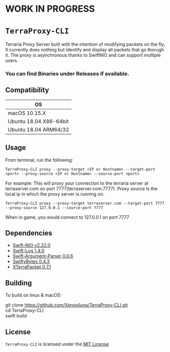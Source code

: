# WORK IN PROGRESS
# `TerraProxy-CLI`
Terraria Proxy Server built with the intention of modifying packets on the fly. It currently does nothing but identify and display all packets that go thorugh it. The proxy is asynchronous thanks to SwiftNIO and can support multiple users.
  
### You can find Binaries under Releases if available.

## Compatibility
| OS |
|---|
| macOS 10.15.X |
| Ubuntu 18.04 X86-64bit |
| Ubuntu 18.04 ARM64/32 |

 ## Usage
 From terminal, run the following:
 
 `TerraProxy-CLI proxy --proxy-target <IP or Hostname> --target-port <port> --proxy-source <IP or Hostname> --source-port <port>`
 
 For example:
 This will proxy your connection to the terraria server at terraserver.com on port 7777(terraserver.com:7777). Proxy source is the local ip in which the proxy server is running on. 
 
 `TerraProxy-CLI proxy --proxy-target terraserver.com --target-port 7777 --proxy-source 127.0.0.1 --source-port 7777`
 
 When in game, you would connect to 127.0.0.1 on port 7777
 
 ## Dependencies

- [Swift-NIO v2.22.0](https://github.com/apple/swift-nio)
- [Swift-Log 1.4.0](https://github.com/apple/swift-log)
- [Swift-Argument-Parser 0.0.6](https://github.com/apple/swift-argument-parser)
- [SwiftyBytes 0.4.3](https://github.com/Xenoxiluna/SwiftyBytes)
- [XTerraPacket 0.7.1](https://github.com/Xenoxiluna/XTerraPacket)

 ## Building
 To build on linux & macOS:
 
 git clone https://github.com/Xenoxiluna/TerraProxy-CLI.git<br/>
 cd TerraProxy-CLI<br/>
 swift build

 ## License

 `TerraProxy-CLI` is licensed under the [MIT License](LICENSE)

